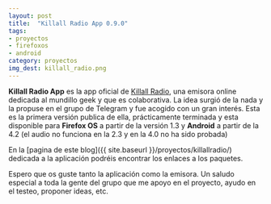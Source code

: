 ```yaml
---
layout: post
title:  "Killall Radio App 0.9.0"
tags:
- proyectos
- firefoxos
- android
category: proyectos
img_dest: killall_radio.png
---
```


**Killall Radio App** es la app oficial de [Killall Radio](http://killallradio.wordpress.com), una emisora online dedicada al mundillo geek y que es colaborativa. La idea surgió de la nada y la propuse en el grupo de Telegram y fue acogido con un gran interés.
Esta es la primera versión publica de ella, prácticamente terminada y esta disponible para **Firefox OS** a partir de la versión 1.3 y **Android** a partir de la 4.2 (el audio no funciona en la 2.3 y en la 4.0 no ha sido probada)

En la [pagina de este blog]({{ site.baseurl }}/proyectos/killallradio/) dedicada a la aplicación podréis encontrar los enlaces a los paquetes.

Espero que os guste tanto la aplicación como la emisora.
Un saludo especial a toda la gente del grupo que me apoyo en el proyecto, ayudo en el testeo, proponer ideas, etc.
